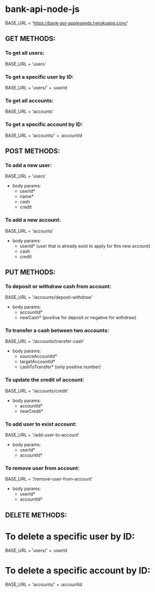 # bank-api-node-js

BASE_URL = 'https://bank-api-appleseeds.herokuapp.com/'

## GET METHODS:
### To get all users:
BASE_URL + 'users'
### To get a specific user by ID:
BASE_URL + 'users/' + :userId
### To get all accounts:
BASE_URL + 'accounts'
### To get a specific account by ID:
BASE_URL + 'accounts/' + :accountId
## POST METHODS:
### To add a new user:
BASE_URL + 'users'
- body params:
    - userId*
    - name*
    - cash
    - credit
### To add a new account:
BASE_URL + 'accounts'
- body params:
    - userId* (user that is already exist to apply for this new account)
    - cash
    - credit
## PUT METHODS:
### To deposit or withdraw cash from account:
BASE_URL + '/accounts/deposit-withdraw'
- body params:
    - accountId*
    - newCash* (positive for deposit or negative for withdraw)
### To transfer a cash between two accounts:
BASE_URL + '/accounts/transfer-cash'
- body params:
    - sourceAccountId*
    - targetAccountId*
    - cashToTransfer* (only positive number)
### To update the credit of account:
BASE_URL + '/accounts/credit'
- body params:
    - accountId*
    - newCredit*
### To add user to exist account:
BASE_URL + '/add-user-to-account'
- body params:
    - userId*
    - accountId*
### To remove user from account:
BASE_URL + '/remove-user-from-account'
- body params:
    - userId*
    - accountId*
## DELETE METHODS:
# To delete a specific user by ID:
BASE_URL + 'users/' + :userId
# To delete a specific account by ID:
BASE_URL + 'accounts/' + :accountId